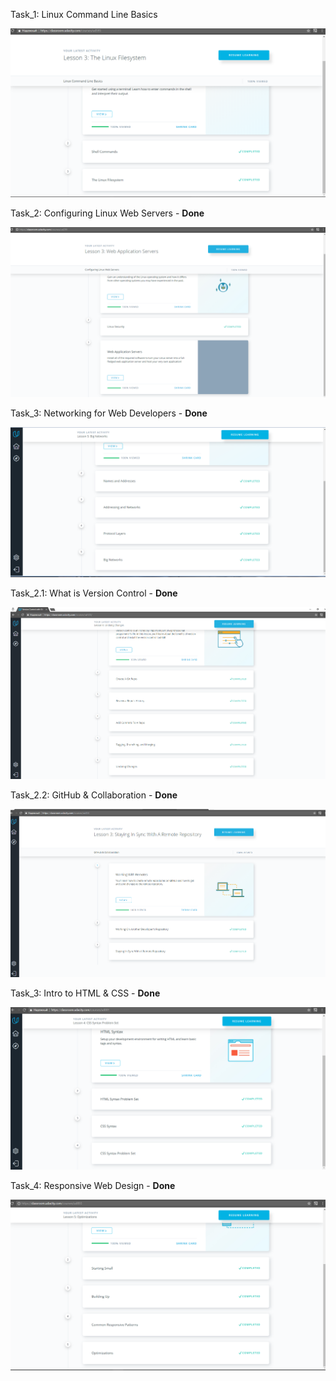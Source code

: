 Task_1: Linux Command Line Basics 

![Task_1](task_01/Images/Course_1.png)

Task_2: Configuring Linux Web Servers - **Done**

![Task_2](task_01/Images/Course_2.png)

Task_3: Networking for Web Developers - **Done**
 
![Task_3](task_01/Images/Course_3.png)

Task_2.1: What is Version Control - **Done**
 
![Task_2.1](task_02/Images/Course_2.1.png)

Task_2.2: GitHub & Collaboration - **Done**
 
![Task_2.2](task_02/Images/Course_2.2.png)

Task_3: Intro to HTML & CSS - **Done**
 
![Task_3](Task_3/Images/Course_3.png)

Task_4: Responsive Web Design - **Done**
 
![Task_4](Task_4/Course_4.png)
